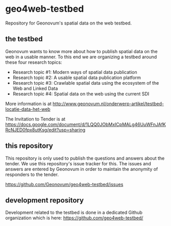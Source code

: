 # geo4web-testbed
Repository for Geonovum's spatial data on the web testbed.

## the testbed
Geonovum wants to know more about how to publish spatial data on the web in a usable manner. To this end we are organizing a testbed around these four research topics:
*	Research topic #1: Modern ways of spatial data publication
*	Research topic #2: A usable spatial data publication platform
*	Research topic #3: Crawlable spatial data using the ecosystem of the Web and Linked Data
*	Research topic #4: Spatial data on the web using the current SDI

More information is at http://www.geonovum.nl/onderwerp-artikel/testbed-locatie-data-het-web

The Invitation to Tender is at https://docs.google.com/document/d/1LQQ0JObMxICpMALg46UuWFnJAfKRcNJED0fpx8utKsg/edit?usp=sharing 

## this repository
This repository is only used to publish the questions and answers about the tender. We use this repository's issue tracker for this. The issues and answers are entered by Geonovum in order to maintain the anonymity of responders to the tender.

https://github.com/Geonovum/geo4web-testbed/issues

## development repository
Development related to the testbed is done in a dedicated Github organization which is here: 
https://github.com/geo4web-testbed/
